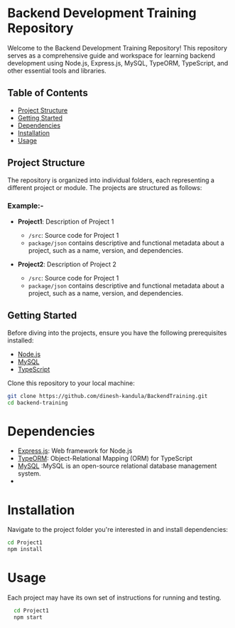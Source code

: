 # Backend Development Training Repository

Welcome to the Backend Development Training Repository! This repository serves as a comprehensive guide and workspace for learning backend development using Node.js, Express.js, MySQL, TypeORM, TypeScript, and other essential tools and libraries.

## Table of Contents

- [Project Structure](#project-structure)
- [Getting Started](#getting-started)
- [Dependencies](#dependencies)
- [Installation](#installation)
- [Usage](#usage)

## Project Structure

The repository is organized into individual folders, each representing a different project or module. The projects are structured as follows:

### Example:-
- **Project1**: Description of Project 1
  - `/src`: Source code for Project 1
  - `package/json` contains descriptive and functional metadata about a project, such as a name, version, and dependencies.

- **Project2**: Description of Project 2
   - `/src`: Source code for Project 1
  - `package/json` contains descriptive and functional metadata about a project, such as a name, version, and dependencies.

## Getting Started

Before diving into the projects, ensure you have the following prerequisites installed:

- [Node.js](https://nodejs.org/)
- [MySQL](https://www.mysql.com/)
- [TypeScript](https://www.typescriptlang.org/)

Clone this repository to your local machine:

```bash
git clone https://github.com/dinesh-kandula/BackendTraining.git
cd backend-training
```

# Dependencies

- [Express.js](https://expressjs.com/): Web framework for Node.js
- [TypeORM](https://typeorm.io/): Object-Relational Mapping (ORM) for TypeScript
- [MySQL](https://www.mysql.com/) :MySQL is an open-source relational database management system.
- 
# Installation

Navigate to the project folder you're interested in and install dependencies:

```bash
cd Project1
npm install
```
# Usage
Each project may have its own set of instructions for running and testing.
```bash
  cd Project1
  npm start
```
